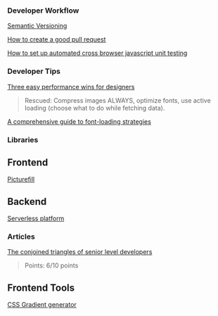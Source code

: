 ### Developer Workflow

[Semantic Versioning ](http://semver.org/)

[How to create a good pull request](https://blog.alphasmanifesto.com/2016/07/11/how-to-create-a-good-pull-request/?utm_source=ponyfoo+weekly&utm_medium=email&utm_campaign=issue-20)

[How to set up automated cross browser javascript unit testing](https://philipwalton.com/articles/learning-how-to-set-up-automated-cross-browser-javascript-unit-testing/?utm_source=ponyfoo+weekly&utm_medium=email&utm_campaign=issue-20)

### Developer Tips

[Three easy performance wins for designers](https://una.im/perf-design-wins/?utm_source=ponyfoo+weekly&utm_medium=email&utm_campaign=issue-20)

> Rescued: Compress images ALWAYS, optimize fonts, use active loading (choose what to do while fetching data).

[A comprehensive guide to font-loading strategies](https://www.zachleat.com/web/comprehensive-webfonts/?utm_source=ponyfoo+weekly&utm_medium=email&utm_campaign=issue-20)

### Libraries
## Frontend
[Picturefill](https://scottjehl.github.io/picturefill/)

## Backend
[Serverless platform](http://www.open-lambda.org/doc.htm)

### Articles

[The conjoined triangles of senior level developers](http://frontside.io/blog/2016/07/07/the-conjoined-triangles-of-senior-level-development.html?utm_source=ponyfoo+weekly&utm_medium=email&utm_campaign=issue-20) 
> Points: 6/10 points 



## Frontend Tools
[CSS Gradient generator](https://www.producthunt.com/r/ba89d46360a6e9)
